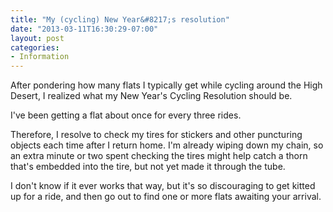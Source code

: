 ```yaml
---
title: "My (cycling) New Year&#8217;s resolution"
date: "2013-03-11T16:30:29-07:00"
layout: post
categories:
- Information
---
```


After pondering how many flats I typically get while cycling around the High Desert, I realized what my New Year's Cycling Resolution should be.  
  
I've been getting a flat about once for every three rides.

Therefore, I resolve to check my tires for stickers and other puncturing objects each time after I return home. I'm already wiping down my chain, so an extra minute or two spent checking the tires might help catch a thorn that's embedded into the tire, but not yet made it through the tube.

I don't know if it ever works that way, but it's so discouraging to get kitted up for a ride, and then go out to find one or more flats awaiting your arrival.